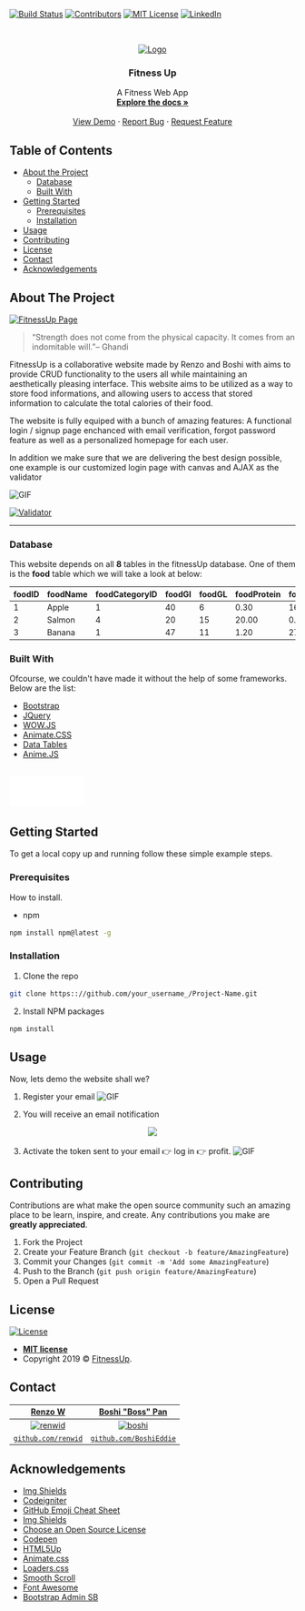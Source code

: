 
<!-- PROJECT SHIELDS -->
[![Build Status][build-shield]]()
[![Contributors][contributors-shield]]()
[![MIT License][license-shield]][license-url]
[![LinkedIn][linkedin-shield]][linkedin-url]

        
        
<!-- PROJECT LOGO -->
<br />
<p align="center">
  <a href="https://github.com/renwid/fitnessUp">
    <img src="https://i.imgur.com/aIfzI2y.png" alt="Logo" width="370" height="300">
  </a>

  <h3 align="center">Fitness Up</h3>

  <p align="center">
    A Fitness Web App
    <br />
    <a href="https://github.com/renwid/fitnessApp"><strong>Explore the docs »</strong></a>
    <br />
    <br />
    <a href="https://github.com/renwid/fitnessApp">View Demo</a>
    ·
    <a href="https://github.com/renwid/fitnessApp">Report Bug</a>
    ·
    <a href="https://github.com/renwid/fitnessApp">Request Feature</a>
  </p>
</p>


<!-- TABLE OF CONTENTS -->
## Table of Contents

* [About the Project](#about-the-project)
  * [Database](#database)
  * [Built With](#built-with)
* [Getting Started](#getting-started)
  * [Prerequisites](#prerequisites)
  * [Installation](#installation)
* [Usage](#usage)
* [Contributing](#contributing)
* [License](#license)
* [Contact](#contact)
* [Acknowledgements](#acknowledgements)

<!-- ABOUT THE PROJECT -->
## About The Project

[![FitnessUp Page][product-screenshot]](https://i.imgur.com/JDSKgSl.png)

> “Strength does not come from the physical capacity. It comes from an indomitable will.”– Ghandi

FitnessUp is a collaborative website made by Renzo and Boshi with aims to provide CRUD functionality to the users all while maintaining an aesthetically pleasing interface. This website aims to be utilized as a way to store food informations, and allowing users to access that stored information to calculate the total calories of their food.

The website is fully equiped with a bunch of amazing features: A functional login / signup page enchanced with email verification, forgot password feature as well as a personalized homepage for each user. 

In addition we make sure that we are delivering the best design possible, one example is our customized login page with canvas and AJAX as the validator 

![GIF](https://i.gyazo.com/76431a3bd26d74f302e53314dbaa2824.gif)

 [![Validator][validator-screenshot]](https://i.imgur.com/gP2IU2R.png)
 
 ***
 
### Database

This website depends on all **8** tables in the fitnessUp database. One of them is the **food** table which we will take a look at below:

|foodID|foodName|foodCategoryID|foodGI|foodGL|foodProtein|foodCarbs|foodFat|foodCalorie|
| ---  | --- | --- | --- | --- | --- | --- | --- | --- | 
|1     |Apple|1    |40   |6    |0.30 |16.60|0.20 |16.00|
|2     |Salmon|4   |20   |15   |20.00|0.00|4.00|127.00 |
|3     |Banana|1   |47   |11   |1.20|27.60|0.40|24.00 |

### Built With
Ofcourse, we couldn't have made it without the help of some frameworks. Below are the list:
* [Bootstrap](https://getbootstrap.com)
* [JQuery](https://jquery.com)
* [WOW.JS](https://wowjs.uk/)
* [Animate.CSS](https://daneden.github.io/animate.css/)
* [Data Tables](https://datatables.net/)
* [Anime.JS](https://animejs.com)
## <a href="https://animejs.com"><img src="images/animejs-v3-logo-animation.gif" width="130" alt="anime-js-v3-logo"/></a>


<!-- GETTING STARTED -->
## Getting Started

To get a local copy up and running follow these simple example steps.

### Prerequisites

How to install.
* npm
```sh
npm install npm@latest -g
```


### Installation

1. Clone the repo
```sh
git clone https:://github.com/your_username_/Project-Name.git
```
2. Install NPM packages
```sh
npm install
```

<!-- GETTING STARTED -->
## Usage
Now, lets demo the website shall we?

1. Register your email
![GIF](https://i.gyazo.com/e71a4f272d6da195e81f4be75e080f54.gif)

2. You will receive an email notification
<p align="center">
  <a href="">
    <img src="https://i.imgur.com/LAdv51C.png">
  </a>
</p>
        
3. Activate the token sent to your email :point_right: log in :point_right: profit.
![GIF](https://i.gyazo.com/3be456f1e83fbe10eaab0051af33e781.gif)


<!-- CONTRIBUTING -->
## Contributing

Contributions are what make the open source community such an amazing place to be learn, inspire, and create. Any contributions you make are **greatly appreciated**.

1. Fork the Project
2. Create your Feature Branch (`git checkout -b feature/AmazingFeature`)
3. Commit your Changes (`git commit -m 'Add some AmazingFeature`)
4. Push to the Branch (`git push origin feature/AmazingFeature`)
5. Open a Pull Request



<!-- LICENSE -->
## License

[![License](http://img.shields.io/:license-mit-blue.svg?style=flat-square)](http://badges.mit-license.org)

- **[MIT license](http://opensource.org/licenses/mit-license.php)**
- Copyright 2019 © <a href="" target="_blank">FitnessUp</a>.



<!-- CONTACT -->
## Contact

| <a href="https://i.imgur.com/8mkpIBh.jpg" target="_blank">**Renzo W**</a> | <a href="https://i.imgur.com/8mkpIBh.jpg" target="_blank">**Boshi "Boss" Pan**</a>
| :---: | :---: |
| [![renwid](https://i.imgur.com/8mkpIBh.jpg)](https://github.com/renwid) | [![boshi](https://i.imgur.com/6QYlNFw.jpg)](https://github.com/BoshiEddie) 
| <a href="http://github.com/renwid" target="_blank">`github.com/renwid`</a> | <a href="http://github.com/BoshiEddie" target="_blank">`github.com/BoshiEddie`</a>




<!-- ACKNOWLEDGEMENTS -->
## Acknowledgements
* [Img Shields](https://shields.io)
* [Codeigniter](https://codeigniter.com)
* [GitHub Emoji Cheat Sheet](https://www.webpagefx.com/tools/emoji-cheat-sheet)
* [Img Shields](https://shields.io)
* [Choose an Open Source License](https://choosealicense.com)
* [Codepen](https://codepen.com)
* [HTML5Up](https://html5up.net)
* [Animate.css](https://daneden.github.io/animate.css)
* [Loaders.css](https://connoratherton.com/loaders)
* [Smooth Scroll](https://github.com/cferdinandi/smooth-scroll)
* [Font Awesome](https://fontawesome.com)
* [Bootstrap Admin SB](https://startbootstrap.com)


<!-- MARKDOWN LINKS & IMAGES -->
[build-shield]: https://img.shields.io/badge/build-passing-brightgreen.svg?style=flat-square
[contributors-shield]: https://img.shields.io/badge/contributors-2-orange.svg?style=flat-square
[license-shield]: https://img.shields.io/badge/license-MIT-blue.svg?style=flat-square
[license-url]: https://choosealicense.com/licenses/mit
[linkedin-shield]: https://img.shields.io/badge/-LinkedIn-black.svg?style=flat-square&logo=linkedin&colorB=555
[linkedin-url]: https://linkedin.com/in/othneildrew
[product-screenshot]: https://i.imgur.com/JDSKgSl.png
[validator-screenshot]: https://i.imgur.com/gP2IU2R.png
[emailvalid-screenshot]: https://i.imgur.com/LAdv51C.png

